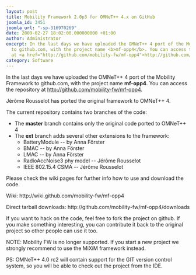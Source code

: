 ```yaml
---
layout: post
title: Mobility Framework 2.0p3 for OMNeT++ 4.x on GitHub
joomla_id: 3451
joomla_url: "-sp-316970269"
date: 2009-02-27 18:02:00.000000000 +01:00
author: Administrator
excerpt: In the last days we have uploaded the OMNeT++ 4 port of the Mobility Framework
  to github.com, with the project name <b>mf-opp4</b>. You can access the repository
  at <a href="http://github.com/mobility-fw/mf-opp4">http://github.com/mobility-fw/mf-opp4</a>.
category: Software
---
```

In the last days we have uploaded the OMNeT++ 4 port of the Mobility Framework to github.com, with the project name <b>mf-opp4</b>. You can access the repository at <a href="http://github.com/mobility-fw/mf-opp4">http://github.com/mobility-fw/mf-opp4</a>.<p>Jérôme Rousselot has ported the original framework to OMNeT++ 4.<p>The current repository contains two branches of the code:<ul><li>The <b>master</b> branch contains only the original code ported to OMNeT++ 4<li>The <b>ext</b> branch adds several other extensions to the framework:  <ul>    <li>BatteryModule -- by Anna Förster    <li>BMAC -- by Anna Förster    <li>LMAC -- by Anna Förster    <li>RadioAccNoise3 phy model -- Jérôme Rousselot    <li>IEEE 802.15.4 CSMA -- Jérôme Rousselot  </ul></ul><p>Please check the wiki pages for further info how to use and download the code.<p>Wiki: http://wiki.github.com/mobility-fw/mf-opp4<p>Direct tarball downloads: http://github.com/mobility-fw/mf-opp4/downloads<p>If you want to hack on the code, feel free to fork the project on github. If you make something interesting, you can contribute it back to the original project so other people can use it too.<p>NOTE: Mobility FW is no longer supported. If you start a new project we strongly recommend to use the MiXiM framework instead.<p>PS: OMNeT++ 4.0 rc2 will contain support for the GIT version control system, so you will be able to check out the project from the IDE.
